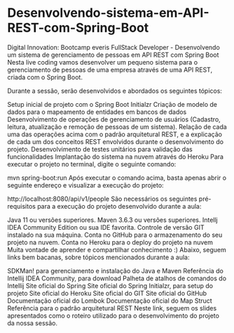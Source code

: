 # Desenvolvendo-sistema-em-API-REST-com-Spring-Boot

Digital Innovation: Bootcamp everis FullStack Developer - Desenvolvendo um sistema de gerenciamento de pessoas em API REST com Spring Boot
Nesta live coding vamos desenvolver um pequeno sistema para o gerenciamento de pessoas de uma empresa através de uma API REST, criada com o Spring Boot.

Durante a sessão, serão desenvolvidos e abordados os seguintes tópicos:

Setup inicial de projeto com o Spring Boot Initialzr
Criação de modelo de dados para o mapeamento de entidades em bancos de dados
Desenvolvimento de operações de gerenciamento de usuários (Cadastro, leitura, atualização e remoção de pessoas de um sistema).
Relação de cada uma das operações acima com o padrão arquitetural REST, e a explicação de cada um dos conceitos REST envolvidos durante o desenvolvimento do projeto.
Desenvolvimento de testes unitários para validação das funcionalidades
Implantação do sistema na nuvem através do Heroku
Para executar o projeto no terminal, digite o seguinte comando:

mvn spring-boot:run 
Após executar o comando acima, basta apenas abrir o seguinte endereço e visualizar a execução do projeto:

http://localhost:8080/api/v1/people
São necessários os seguintes pré-requisitos para a execução do projeto desenvolvido durante a aula:

Java 11 ou versões superiores.
Maven 3.6.3 ou versões superiores.
Intellj IDEA Community Edition ou sua IDE favorita.
Controle de versão GIT instalado na sua máquina.
Conta no GitHub para o armazenamento do seu projeto na nuvem.
Conta no Heroku para o deploy do projeto na nuvem
Muita vontade de aprender e compartilhar conhecimento :)
Abaixo, seguem links bem bacanas, sobre tópicos mencionados durante a aula:

SDKMan! para gerenciamento e instalação do Java e Maven
Referência do Intellij IDEA Community, para download
Palheta de atalhos de comandos do Intellij
Site oficial do Spring
Site oficial do Spring Initialzr, para setup do projeto
Site oficial do Heroku
Site oficial do GIT
Site oficial do GitHub
Documentação oficial do Lombok
Documentação oficial do Map Struct
Referência para o padrão arquitetural REST
Neste link, seguem os slides apresentados como o roteiro utilizado para o desenvolvimento do projeto da nossa sessão.
